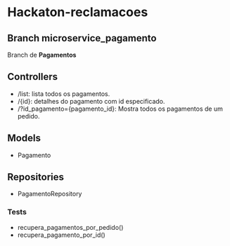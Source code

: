 # Hackaton-reclamacoes

## Branch microservice_pagamento

Branch de <b>Pagamentos</b>
## Controllers
* /list: lista todos os pagamentos.
* /{id}: detalhes do pagamento com id especificado.
* /?id_pagamento={pagamento_id}: Mostra todos os pagamentos de um pedido.

## Models
* Pagamento

## Repositories
* PagamentoRepository

### Tests
* recupera_pagamentos_por_pedido()
* recupera_pagamento_por_id()
